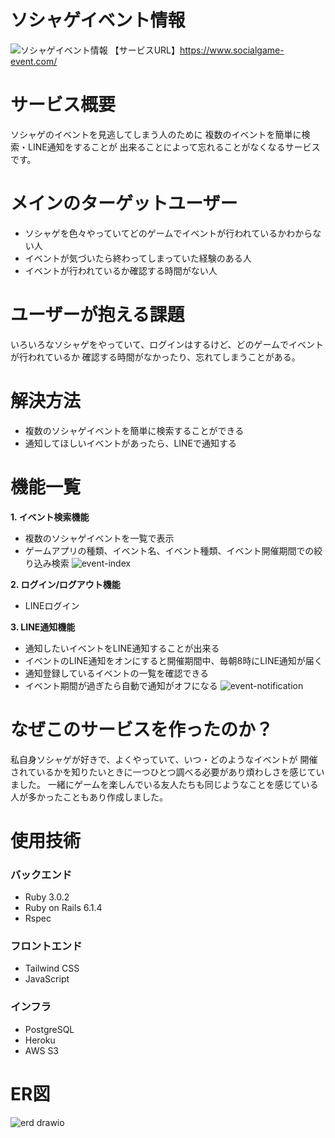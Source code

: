 # ソシャゲイベント情報
![ソシャゲイベント情報](https://user-images.githubusercontent.com/90492774/165933222-8dabaedc-6058-4174-8253-3d400b75ee8c.png)
【サービスURL】https://www.socialgame-event.com/

# サービス概要

ソシャゲのイベントを見逃してしまう人のために
複数のイベントを簡単に検索・LINE通知をすることが
出来ることによって忘れることがなくなるサービスです。

# メインのターゲットユーザー

* ソシャゲを色々やっていてどのゲームでイベントが行われているかわからない人
* イベントが気づいたら終わってしまっていた経験のある人
* イベントが行われているか確認する時間がない人

# ユーザーが抱える課題

いろいろなソシャゲをやっていて、ログインはするけど、どのゲームでイベントが行われているか
確認する時間がなかったり、忘れてしまうことがある。

# 解決方法

* 複数のソシャゲイベントを簡単に検索することができる
* 通知してほしいイベントがあったら、LINEで通知する

# 機能一覧

**1. イベント検索機能**
* 複数のソシャゲイベントを一覧で表示
* ゲームアプリの種類、イベント名、イベント種類、イベント開催期間での絞り込み検索
![event-index](https://user-images.githubusercontent.com/90492774/165943432-072ba8f4-f5fd-471a-ac4f-b48fb75fb014.gif)

**2. ログイン/ログアウト機能**
* LINEログイン

**3. LINE通知機能**
* 通知したいイベントをLINE通知することが出来る
* イベントのLINE通知をオンにすると開催期間中、毎朝8時にLINE通知が届く
* 通知登録しているイベントの一覧を確認できる
* イベント期間が過ぎたら自動で通知がオフになる
![event-notification](https://user-images.githubusercontent.com/90492774/165945205-ecac15c7-c0a7-4068-95fd-858e77d6db93.gif)

# なぜこのサービスを作ったのか？

私自身ソシャゲが好きで、よくやっていて、いつ・どのようなイベントが
開催されているかを知りたいときに一つひとつ調べる必要があり煩わしさを感じていました。
一緒にゲームを楽しんでいる友人たちも同じようなことを感じている人が多かったこともあり作成しました。

# 使用技術

### バックエンド
* Ruby 3.0.2
* Ruby on Rails 6.1.4
* Rspec

### フロントエンド
* Tailwind CSS
* JavaScript

### インフラ
* PostgreSQL
* Heroku
* AWS S3

# ER図
![erd drawio](https://user-images.githubusercontent.com/90492774/165867671-17aecb22-05ec-402d-8501-e892fed96b86.png)
